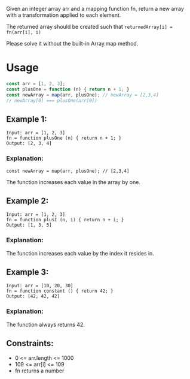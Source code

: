 Given an integer array arr and a mapping function fn, return a new array with a transformation applied to each element.

The returned array should be created such that `returnedArray[i] = fn(arr[i], i)`

Please solve it without the built-in Array.map method.

# Usage
```javascript
const arr = [1, 2, 3];
const plusOne = function (n) { return n + 1; }
const newArray = map(arr, plusOne); // newArray = [2,3,4]
// newArray[0] === plusOne(arr[0])
```

## Example 1:
```
Input: arr = [1, 2, 3]
fn = function plusOne (n) { return n + 1; }
Output: [2, 3, 4]
```

### Explanation:
`const newArray = map(arr, plusOne); // [2,3,4]`

The function increases each value in the array by one.

## Example 2:
```
Input: arr = [1, 2, 3]
fn = function plusI (n, i) { return n + i; }
Output: [1, 3, 5]
```
### Explanation:

The function increases each value by the index it resides in.

## Example 3:

```
Input: arr = [10, 20, 30]
fn = function constant () { return 42; }
Output: [42, 42, 42]
```
### Explanation:
The function always returns 42.  

## Constraints:

 - 0 <= arr.length <= 1000
 - 109 <= arr[i] <= 109
 - fn returns a number